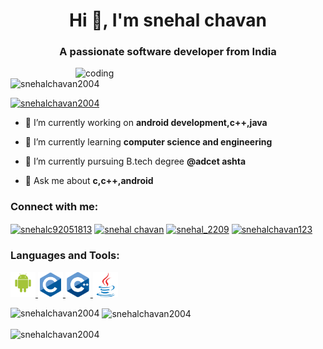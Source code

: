 <h1 align="center">Hi 👋, I'm snehal chavan</h1>
<h3 align="center">A passionate software developer from India</h3>
<img align="right" alt="coding " width="400" src="https://miro.medium.com/max/1400/1*qdAW1TjCN57h1lbuuzvchg.gif">
<p align="left"> <img src="https://komarev.com/ghpvc/?username=snehalchavan2004&label=Profile%20views&color=0e75b6&style=flat" alt="snehalchavan2004" /> </p>

<p align="left"> <a href="https://github.com/ryo-ma/github-profile-trophy"><img src="https://github-profile-trophy.vercel.app/?username=snehalchavan2004" alt="snehalchavan2004" /></a> </p>

- 🔭 I’m currently working on **android development,c++,java**

- 🌱 I’m currently learning **computer science and engineering**

- 👯 I’m currently pursuing B.tech degree **@adcet ashta**

- 💬 Ask me about **c,c++,android**

<h3 align="left">Connect with me:</h3>
<p align="left">
<a href="https://twitter.com/snehalc92051813" target="blank"><img align="center" src="https://raw.githubusercontent.com/rahuldkjain/github-profile-readme-generator/master/src/images/icons/Social/twitter.svg" alt="snehalc92051813" height="30" width="40" /></a>
<a href="https://linkedin.com/in/snehal chavan" target="blank"><img align="center" src="https://raw.githubusercontent.com/rahuldkjain/github-profile-readme-generator/master/src/images/icons/Social/linked-in-alt.svg" alt="snehal chavan" height="30" width="40" /></a>
<a href="https://instagram.com/snehal_2209" target="blank"><img align="center" src="https://raw.githubusercontent.com/rahuldkjain/github-profile-readme-generator/master/src/images/icons/Social/instagram.svg" alt="snehal_2209" height="30" width="40" /></a>
<a href="https://www.leetcode.com/snehalchavan123" target="blank"><img align="center" src="https://raw.githubusercontent.com/rahuldkjain/github-profile-readme-generator/master/src/images/icons/Social/leet-code.svg" alt="snehalchavan123" height="30" width="40" /></a>
</p>

<h3 align="left">Languages and Tools:</h3>
<p align="left"> <a href="https://developer.android.com" target="_blank" rel="noreferrer"> <img src="https://raw.githubusercontent.com/devicons/devicon/master/icons/android/android-original-wordmark.svg" alt="android" width="40" height="40"/> </a> <a href="https://www.cprogramming.com/" target="_blank" rel="noreferrer"> <img src="https://raw.githubusercontent.com/devicons/devicon/master/icons/c/c-original.svg" alt="c" width="40" height="40"/> </a> <a href="https://www.w3schools.com/cpp/" target="_blank" rel="noreferrer"> <img src="https://raw.githubusercontent.com/devicons/devicon/master/icons/cplusplus/cplusplus-original.svg" alt="cplusplus" width="40" height="40"/> </a> <a href="https://www.java.com" target="_blank" rel="noreferrer"> <img src="https://raw.githubusercontent.com/devicons/devicon/master/icons/java/java-original.svg" alt="java" width="40" height="40"/> </a> </p>

<p><img align="left" src="https://github-readme-stats.vercel.app/api/top-langs?username=snehalchavan2004&show_icons=true&locale=en&layout=compact" alt="snehalchavan2004" /></p>

<p>&nbsp;<img align="center" src="https://github-readme-stats.vercel.app/api?username=snehalchavan2004&show_icons=true&locale=en" alt="snehalchavan2004" /></p>

<p><img align="center" src="https://github-readme-streak-stats.herokuapp.com/?user=snehalchavan2004&" alt="snehalchavan2004" /></p>
